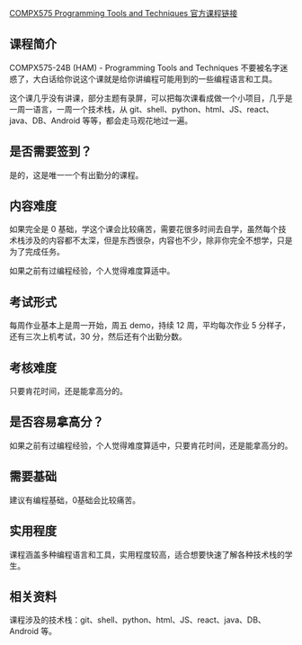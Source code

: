 [COMPX575 Programming Tools and Techniques 官方课程链接](https://www.waikato.ac.nz/study/papers/compx575/2025/)

## 课程简介

COMPX575-24B (HAM) - Programming Tools and Techniques 不要被名字迷惑了，大白话给你说这个课就是给你讲编程可能用到的一些编程语言和工具。

这个课几乎没有讲课，部分主题有录屏，可以把每次课看成做一个小项目，几乎是一周一语言，一周一个技术栈，从 git、shell、python、html、JS、react、java、DB、Android 等等，都会走马观花地过一遍。

## 是否需要签到？

是的，这是唯一一个有出勤分的课程。

## 内容难度

如果完全是 0 基础，学这个课会比较痛苦，需要花很多时间去自学，虽然每个技术栈涉及的内容都不太深，但是东西很杂，内容也不少，除非你完全不想学，只是为了完成任务。

如果之前有过编程经验，个人觉得难度算适中。

## 考试形式

每周作业基本上是周一开始，周五 demo，持续 12 周，平均每次作业 5 分样子，还有三次上机考试，30 分，然后还有个出勤分数。

## 考核难度

只要肯花时间，还是能拿高分的。

## 是否容易拿高分？

如果之前有过编程经验，个人觉得难度算适中，只要肯花时间，还是能拿高分的。

## 需要基础

建议有编程基础，0基础会比较痛苦。

## 实用程度

课程涵盖多种编程语言和工具，实用程度较高，适合想要快速了解各种技术栈的学生。

## 相关资料

课程涉及的技术栈：git、shell、python、html、JS、react、java、DB、Android 等。
